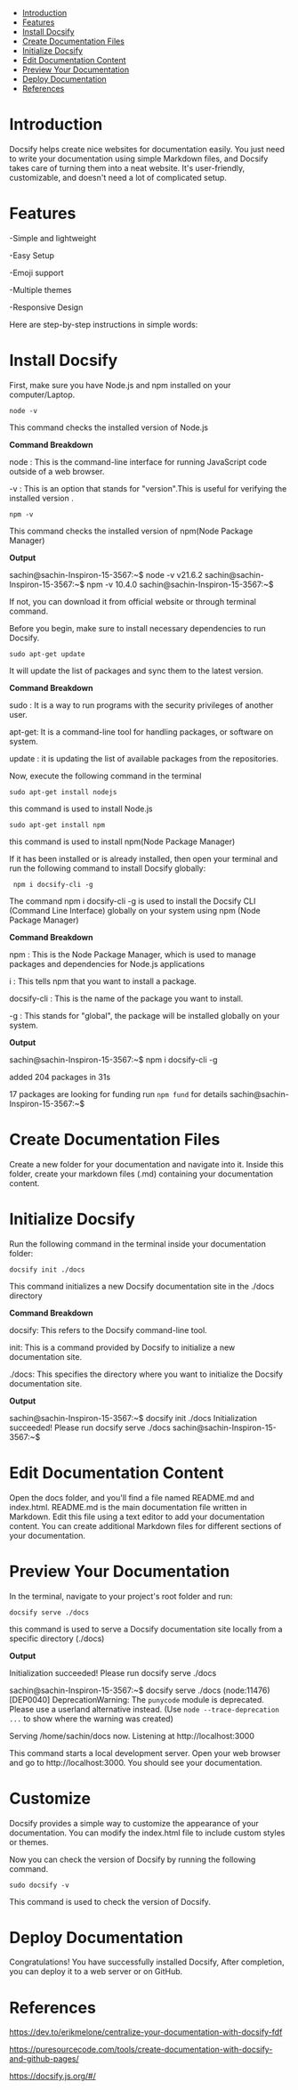 * [Introduction](#Introduction)
* [Features](#Features)
* [Install Docsify](#Install-Docsify)
* [Create Documentation Files](#Create-Documentation-Files)
* [Initialize Docsify](#Initialize-Docsify)
* [Edit Documentation Content](#Edit-Documentation-Content)
* [Preview Your Documentation](#Preview-Your-Documentation)
* [Deploy Documentation](#Deploy-Documentation)
* [References](#References)

# Introduction

Docsify helps create nice websites for documentation easily. You just need to write your documentation using simple Markdown files, and Docsify takes care of turning them into a neat website. It's user-friendly, customizable, and doesn't need a lot of complicated setup.

# Features

-Simple and lightweight

-Easy Setup

-Emoji support

-Multiple themes

-Responsive Design


Here are step-by-step instructions in simple words:

# Install Docsify

First, make sure you have Node.js and npm installed on your computer/Laptop.
```
node -v
```
This command checks the installed version of Node.js

**Command Breakdown**

node : This is the command-line interface for running JavaScript code outside of a web browser. 

-v   : This is an option that stands for "version".This is useful for verifying the installed version .

```
npm -v
```
This command checks the installed version of npm(Node Package Manager)


**Output**

sachin@sachin-Inspiron-15-3567:~$ node -v
v21.6.2
sachin@sachin-Inspiron-15-3567:~$ npm -v
10.4.0
sachin@sachin-Inspiron-15-3567:~$ 


If not, you can download it from official website or through terminal command.

Before you begin, make sure to install necessary dependencies to run Docsify.

```
sudo apt-get update
```

It will update the list of packages and sync them to the latest version.

**Command Breakdown**


sudo   :  It is a way to run programs with the security privileges of another user.

apt-get:  It is a command-line tool for handling packages, or software on system.

update :  it is updating the list of available packages from the repositories.


Now, execute the following command in the terminal

```
sudo apt-get install nodejs
```

this command is used to install Node.js

```
sudo apt-get install npm
```
this command is used to install npm(Node Package Manager)


If it has been installed or is already installed, then open your terminal and run the following command to install Docsify globally:

```
 npm i docsify-cli -g
```

The command npm i docsify-cli -g is used to install the Docsify CLI (Command Line Interface) globally on your system using npm (Node Package Manager)

**Command Breakdown**

npm         : This is the Node Package Manager, which is used to manage packages and dependencies for Node.js applications

i           : This tells npm that you want to install a package.

docsify-cli : This is the name of the package you want to install.

-g          : This stands for "global", the package will be installed globally on your system.


**Output**

sachin@sachin-Inspiron-15-3567:~$ npm i docsify-cli -g

added 204 packages in 31s

17 packages are looking for funding
  run `npm fund` for details
sachin@sachin-Inspiron-15-3567:~$ 


# Create Documentation Files

Create a new folder for your documentation and navigate into it. Inside this folder, create your markdown files (.md) containing your documentation content.


 # Initialize Docsify

Run the following command in the terminal inside your documentation folder:

```
docsify init ./docs
```

This command initializes a new Docsify documentation site in the ./docs directory

**Command Breakdown**

docsify: This refers to the Docsify command-line tool.

init: This is a command provided by Docsify to initialize a new documentation site.

./docs: This specifies the directory where you want to initialize the Docsify documentation site.

**Output**

sachin@sachin-Inspiron-15-3567:~$ docsify init ./docs
Initialization succeeded! Please run docsify serve ./docs
sachin@sachin-Inspiron-15-3567:~$ 



 # Edit Documentation Content

Open the docs folder, and you'll find a file named README.md and index.html. README.md is the main documentation file written in Markdown. Edit this file using a text editor to add your documentation content. You can create additional Markdown files for different sections of your documentation.

# Preview Your Documentation

In the terminal, navigate to your project's root folder and run:

```
docsify serve ./docs
```
this command is used to serve a Docsify documentation site locally from a specific directory (./docs)

**Output**


Initialization succeeded! Please run docsify serve ./docs

sachin@sachin-Inspiron-15-3567:~$ docsify serve ./docs
(node:11476) [DEP0040] DeprecationWarning: The `punycode` module is deprecated. Please use a userland alternative instead.
(Use `node --trace-deprecation ...` to show where the warning was created)

Serving /home/sachin/docs now.
Listening at http://localhost:3000


This command starts a local development server. Open your web browser and go to http://localhost:3000. You should see your documentation.


# Customize

Docsify provides a simple way to customize the appearance of your documentation. You can modify the index.html file to include custom styles or themes.


Now you can check the version of Docsify by running the following command.

```
sudo docsify -v
```
This command is used to check the version of Docsify.

# Deploy Documentation

Congratulations! You have successfully installed Docsify, After completion, you can deploy it to a web server or on GitHub. 

# References

https://dev.to/erikmelone/centralize-your-documentation-with-docsify-fdf

https://puresourcecode.com/tools/create-documentation-with-docsify-and-github-pages/

https://docsify.js.org/#/







